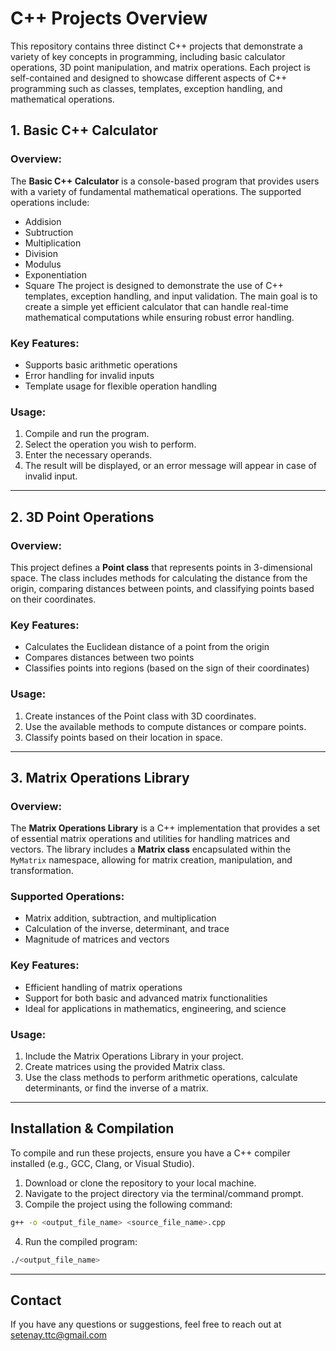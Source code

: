 # C++ Projects Overview
This repository contains three distinct C++ projects that demonstrate a variety of key concepts in programming, including basic calculator operations, 3D point manipulation, and matrix operations. Each project is self-contained and designed to showcase different aspects of C++ programming such as classes, templates, exception handling, and mathematical operations.
## 1. Basic C++ Calculator
### Overview: 
The **Basic C++ Calculator** is a console-based program that provides users with a variety of fundamental mathematical operations. The supported operations include:
- Addision
- Subtruction
- Multiplication
- Division
- Modulus
- Exponentiation 
- Square
The project is designed to demonstrate the use of C++ templates, exception handling, and input validation. The main goal is to create a simple yet efficient calculator that can handle real-time mathematical computations while ensuring robust error handling.

### Key Features:
- Supports basic arithmetic operations
- Error handling for invalid inputs
- Template usage for flexible operation handling

### Usage:
1. Compile and run the program.
2. Select the operation you wish to perform.
3. Enter the necessary operands.
4. The result will be displayed, or an error message will appear in case of invalid input.

---

## 2. 3D Point Operations
### Overview:
This project defines a **Point class** that represents points in 3-dimensional space. The class includes methods for calculating the distance from the origin, comparing distances between points, and classifying points based on their coordinates.

### Key Features:
- Calculates the Euclidean distance of a point from the origin
- Compares distances between two points
- Classifies points into regions (based on the sign of their coordinates)

### Usage:
1. Create instances of the Point class with 3D coordinates.
2. Use the available methods to compute distances or compare points.
3. Classify points based on their location in space.

--- 

## 3. Matrix Operations Library
### Overview:
The **Matrix Operations Library** is a C++ implementation that provides a set of essential matrix operations and utilities for handling matrices and vectors. The library includes a **Matrix class** encapsulated within the `MyMatrix`
namespace, allowing for matrix creation, manipulation, and transformation.

### Supported Operations:
- Matrix addition, subtraction, and multiplication
- Calculation of the inverse, determinant, and trace
- Magnitude of matrices and vectors

### Key Features:
- Efficient handling of matrix operations
- Support for both basic and advanced matrix functionalities
- Ideal for applications in mathematics, engineering, and science

### Usage:
1. Include the Matrix Operations Library in your project.
2. Create matrices using the provided Matrix class.
3. Use the class methods to perform arithmetic operations, calculate determinants, or find the inverse of a matrix.

---

## Installation & Compilation
To compile and run these projects, ensure you have a C++ compiler installed (e.g., GCC, Clang, or Visual Studio).
1. Download or clone the repository to your local machine.
2. Navigate to the project directory via the terminal/command prompt.
3. Compile the project using the following command:
```bash
g++ -o <output_file_name> <source_file_name>.cpp
```
4. Run the compiled program:
```bash
./<output_file_name>
```

---

## Contact
If you have any questions or suggestions, feel free to reach out at setenay.ttc@gmail.com




